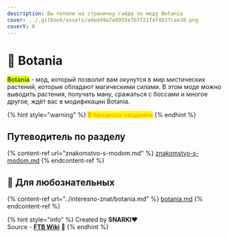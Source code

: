 ```yaml
---
description: Вы попали на страничку гайда по моду Botania
cover: ../.gitbook/assets/aded49a7e8955e7b7f21f4f4b37cae38.png
coverY: 0
---
```


# 🌺 Botania

<mark style="color:green;">**Botania**</mark> - мод, который позволит вам окунутся в мир мистических растений, которые обладают магическими силами. В этом моде можно выводить растения, получать ману, сражаться с боссами и многое другое, ждёт вас в модификации Botania.

{% hint style="warning" %}
<mark style="color:orange;">**В процессе создания**</mark>
{% endhint %}

## Путеводитель по разделу

{% content-ref url="znakomstvo-s-modom.md" %}
[znakomstvo-s-modom.md](znakomstvo-s-modom.md)
{% endcontent-ref %}

## :pushpin: Для любознательных

{% content-ref url="../interesno-znat/botania.md" %}
[botania.md](../interesno-znat/botania.md)
{% endcontent-ref %}

{% hint style="info" %}
Created by **SNARKI**:heart:\
Source - [**FTB Wiki**](https://ftbwiki.org) :notebook:
{% endhint %}
